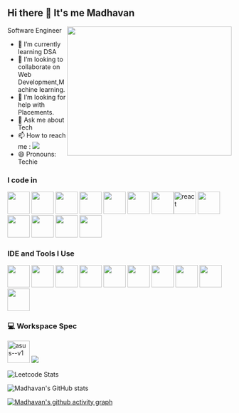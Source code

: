 ## Hi there 👋 It's me Madhavan

Software Engineer
<img align="right" width="370" height="290" src="https://raw.githubusercontent.com/halfrost/halfrost/master/icons/header_.png">                                              
- 🌱 I’m currently learning DSA
- 👯 I’m looking to collaborate on Web Development,Machine learning.
- 🤔 I’m looking for help with Placements.
- 💬 Ask me about Tech
- 📫 How to reach me :
  [<img src="https://img.shields.io/badge/LinkedIn-0077B5?style=for-the-badge&logo=linkedin&logoColor=white" />](https://www.linkedin.com/in/madhavanumapathi1008/)
- 😄 Pronouns: Techie

### I code in
<img height="50" width="50" src="https://img.icons8.com/color/48/000000/c-programming.png" /> <img height="50" width="50" src="https://img.icons8.com/color/48/000000/c-plus-plus-logo.png" /> <img height="50" width="50" src="https://img.icons8.com/color/48/000000/java-coffee-cup-logo.png" /> <img height="50" width="50" src="https://img.icons8.com/color/48/000000/html-5.png" /> <img height="50" width="50" src="https://img.icons8.com/color/48/000000/css3.png" />  <img height="50" width="50" src="https://img.icons8.com/color/48/000000/bootstrap.png" />
<img height="50" width="50" src="https://img.icons8.com/color/48/000000/javascript.png"/><img width="50" height="50" src="https://img.icons8.com/officel/50/react.png" alt="react"/> <img height="50" width="50" src="https://img.icons8.com/color/48/000000/google-firebase-console.png"/> <img height="50" width="50" src="https://img.icons8.com/color/48/000000/mysql-logo.png"/> <img height="50" width="50" src="https://img.icons8.com/color/48/000000/mongodb.png"/> <img height="50" width="50" src="https://img.icons8.com/color/48/000000/nodejs.png"/> <img height="50" width="50" src="https://img.icons8.com/color/48/000000/spring-logo.png"/>

### IDE and Tools I Use
<img height="50" width="50" src="https://img.icons8.com/color/48/000000/visual-studio-code-2019.png"/> <img height="50" width="50" src="https://img.icons8.com/color/48/000000/pycharm.png"/> <img height="50" width="50" src="https://img.icons8.com/color/50/000000/git.png"/> <img height="50" width="50" src="https://img.icons8.com/dusk/64/000000/anaconda.png"/> <img height="50" src="https://img.icons8.com/officel/480/null/java-eclipse.png"/> <img height="50" src="https://img.icons8.com/color/480/null/notion--v1.png" /> <img height="50" width="50" src="https://img.icons8.com/doodle/48/000000/adobe-photoshop.png"/> <img height="50" width="50" src="https://img.icons8.com/color/48/000000/figma--v1.png"/> <img height="50" src="https://img.shields.io/badge/Netlify-00C7B7?style=for-the-badge&logo=netlify&logoColor=white"/> <img height="50" src="https://img.shields.io/badge/Adobe%20XD-FF61F6?style=for-the-badge&logo=Adobe%20XD&logoColor=white"/>


### 💻 Workspace Spec
<img height="50" width="50" src="https://img.icons8.com/nolan/64/asus--v1.png" alt="asus--v1"/> 

<a href="https://visitcount.itsvg.in">
  <img src="https://visitcount.itsvg.in/api?id=Madhavan0210&label=Profile%20Views&color=0&icon=1&pretty=true" />
</a>

![Leetcode Stats](https://leetcard.jacoblin.cool/Madhavan0210?theme=dark&font=Marcellus&ext=heatmap)

![Madhavan's GitHub stats](https://github-readme-stats.vercel.app/api?username=Madhavan0210&theme=dark&show_icons=true&&hide=issues,contribs)

[![Madhavan's github activity graph](https://github-readme-activity-graph.vercel.app/graph?username=Madhavan0210&bg_color=0d0d0d&color=ffffff&line=299959&point=c7c7c7&area=true&hide_border=true)](https://github.com/ashutosh00710/github-readme-activity-graph)
